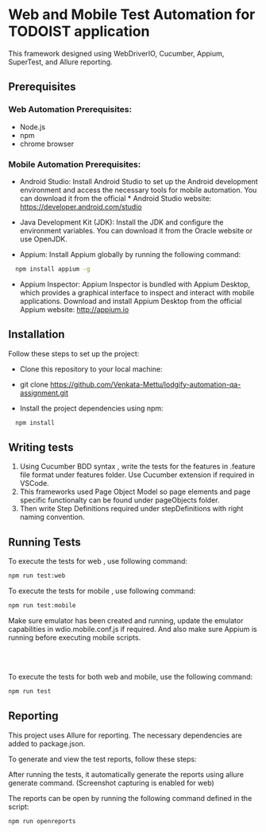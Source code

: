 # Web and Mobile Test Automation for TODOIST application

This framework designed using WebDriverIO, Cucumber, Appium, SuperTest, and Allure reporting.



## Prerequisites


### Web Automation Prerequisites:

* Node.js
* npm
* chrome browser


### Mobile Automation Prerequisites:

* Android Studio: Install Android Studio to set up the Android development environment and access the necessary tools for mobile automation. You can download it from the official * Android Studio website: https://developer.android.com/studio

* Java Development Kit (JDK): Install the JDK and configure the environment variables. You can download it from the Oracle website or use OpenJDK.
* Appium: Install Appium globally by running the following command:
```sh
  npm install appium -g
  ```
* Appium Inspector: Appium Inspector is bundled with Appium Desktop, which provides a graphical interface to inspect and interact with mobile applications. Download and install Appium Desktop from the official Appium website: http://appium.io



## Installation

Follow these steps to set up the project:

* Clone this repository to your local machine:

* git clone https://github.com/Venkata-Mettu/lodgify-automation-qa-assignment.git

* Install the project dependencies using npm:
```sh
  npm install
  ```


## Writing tests

1. Using Cucumber BDD syntax , write the tests for the features in .feature file format under features folder.
Use Cucumber extension if required in VSCode.
2. This frameworks used Page Object Model so page elements and page specific functionalty can be found under pageObjects folder.
3. Then write Step Definitions required under stepDefinitions with right naming convention.

## Running Tests

To execute the tests for web , use following command:
```sh
npm run test:web
```
To execute the tests for mobile , use following command:
```sh
npm run test:mobile
```
Make sure emulator has been created and running, update the emulator capabilities in wdio.mobile.conf.js if required. And also make sure Appium is running before executing mobile scripts.

<br />
<br />

To execute the tests for both web and mobile, use the following command:
```sh
npm run test
```

## Reporting

This project uses Allure for reporting. The necessary dependencies are added to package.json.

To generate and view the test reports, follow these steps:

After running the tests, it automatically generate the reports using allure generate command. (Screenshot capturing is enabled for web)

The reports can be open by running the following command defined in the script:
```sh
npm run openreports
```